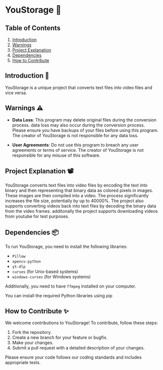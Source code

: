 # YouStorage 🔁

## Table of Contents

1. [Introduction](#introduction)
2. [Warnings](#warnings)
3. [Project Explanation](#project-explanation)
4. [Dependencies](#dependencies)
5. [How to Contribute](#how-to-contribute)

## Introduction 📝

YouStorage is a unique project that converts text files into video files and vice versa.

## Warnings ⚠️

- **Data Loss**: This program may delete original files during the conversion process. data loss may also occur during the conversion process. Please ensure you have backups of your files before using this program. The creator of YouStorage is not responsible for any data loss.

- **User Agreements**: Do not use this program to breach any user agreements or terms of service. The creator of YouStorage is not responsible for any misuse of this software.

## Project Explanation 📽️

YouStorage converts text files into video files by encoding the text into binary and then representing that binary data as colored pixels in images. These images are then compiled into a video. The process significantly increases the file size, potentially by up to 40000%. The project also supports converting videos back into text files by decoding the binary data from the video frames. additonally the project supports downloading videos from youtube for test purposes.

## Dependencies 📦

To run YouStorage, you need to install the following libraries:

- `Pillow`
- `opencv-python`
- `yt-dlp`
- `curses` (for Unix-based systems)
- `windows-curses` (for Windows systems)

Additionally, you need to have `ffmpeg` installed on your computer.

You can install the required Python libraries using pip

## How to Contribute ✨

We welcome contributions to YouStorage! To contribute, follow these steps:

1. Fork the repository.
2. Create a new branch for your feature or bugfix.
3. Make your changes.
4. Submit a pull request with a detailed description of your changes.

Please ensure your code follows our coding standards and includes appropriate tests.
